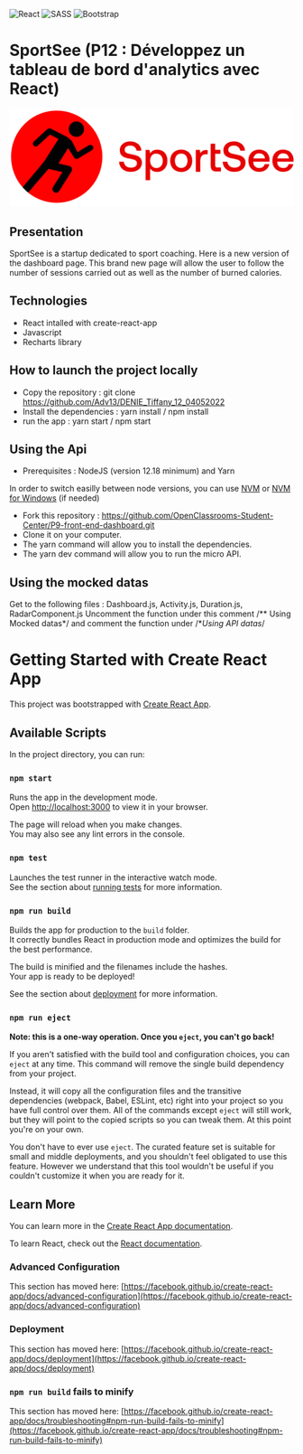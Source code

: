 ![React](https://img.shields.io/badge/react-%2320232a.svg?style=for-the-badge&logo=react&logoColor=%2361DAFB)
![SASS](https://img.shields.io/badge/SASS-hotpink.svg?style=for-the-badge&logo=SASS&logoColor=white)
![Bootstrap](https://img.shields.io/badge/bootstrap-%23563D7C.svg?style=for-the-badge&logo=bootstrap&logoColor=white)

# SportSee (P12 : Développez un tableau de bord d'analytics avec React)
![SportSeeLogo](./src/assets/logo.png)

## Presentation
SportSee is a startup dedicated to sport coaching. 
Here is a new version of the dashboard page. This brand new page will allow the user to follow the number of sessions carried out as well as the number of burned calories.

## Technologies
- React intalled with create-react-app
- Javascript
- Recharts library

## How to launch the project locally
- Copy the repository : git clone https://github.com/Adv13/DENIE_Tiffany_12_04052022
- Install the dependencies : yarn install / npm install
- run the app : yarn start / npm start

## Using the Api
- Prerequisites : 
NodeJS (version 12.18 minimum) and
Yarn

In order to switch easilly between node versions, you can use [NVM](https://github.com/nvm-sh/nvm) or [NVM for Windows](https://github.com/coreybutler/nvm-windows) (if needed) 

- Fork this repository : https://github.com/OpenClassrooms-Student-Center/P9-front-end-dashboard.git
- Clone it on your computer.
- The yarn command will allow you to install the dependencies.
- The yarn dev command will allow you to run the micro API.

## Using the mocked datas
Get to the following files : Dashboard.js, Activity.js, Duration.js, RadarComponent.js
Uncomment the function under this comment /** Using Mocked datas*/ and comment the function under /**Using API datas*/


# Getting Started with Create React App

This project was bootstrapped with [Create React App](https://github.com/facebook/create-react-app).

## Available Scripts

In the project directory, you can run:

### `npm start`

Runs the app in the development mode.\
Open [http://localhost:3000](http://localhost:3000) to view it in your browser.

The page will reload when you make changes.\
You may also see any lint errors in the console.

### `npm test`

Launches the test runner in the interactive watch mode.\
See the section about [running tests](https://facebook.github.io/create-react-app/docs/running-tests) for more information.

### `npm run build`

Builds the app for production to the `build` folder.\
It correctly bundles React in production mode and optimizes the build for the best performance.

The build is minified and the filenames include the hashes.\
Your app is ready to be deployed!

See the section about [deployment](https://facebook.github.io/create-react-app/docs/deployment) for more information.

### `npm run eject`

**Note: this is a one-way operation. Once you `eject`, you can't go back!**

If you aren't satisfied with the build tool and configuration choices, you can `eject` at any time. This command will remove the single build dependency from your project.

Instead, it will copy all the configuration files and the transitive dependencies (webpack, Babel, ESLint, etc) right into your project so you have full control over them. All of the commands except `eject` will still work, but they will point to the copied scripts so you can tweak them. At this point you're on your own.

You don't have to ever use `eject`. The curated feature set is suitable for small and middle deployments, and you shouldn't feel obligated to use this feature. However we understand that this tool wouldn't be useful if you couldn't customize it when you are ready for it.

## Learn More

You can learn more in the [Create React App documentation](https://facebook.github.io/create-react-app/docs/getting-started).

To learn React, check out the [React documentation](https://reactjs.org/).

### Advanced Configuration

This section has moved here: [https://facebook.github.io/create-react-app/docs/advanced-configuration](https://facebook.github.io/create-react-app/docs/advanced-configuration)

### Deployment

This section has moved here: [https://facebook.github.io/create-react-app/docs/deployment](https://facebook.github.io/create-react-app/docs/deployment)

### `npm run build` fails to minify

This section has moved here: [https://facebook.github.io/create-react-app/docs/troubleshooting#npm-run-build-fails-to-minify](https://facebook.github.io/create-react-app/docs/troubleshooting#npm-run-build-fails-to-minify)
